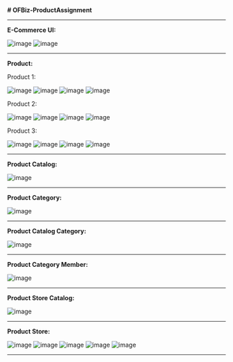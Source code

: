 **# OFBiz-ProductAssignment**

---

**E-Commerce UI:**

![image](https://github.com/user-attachments/assets/59430dbf-33d4-4ba1-964b-df80fdc1a12e)
![image](https://github.com/user-attachments/assets/793bbf9a-b54b-4ec8-97ba-695e176f81d2)


---

**Product:**

Product 1:

![image](https://github.com/user-attachments/assets/668142e0-9421-4db3-b9ec-f42d148a6960)
![image](https://github.com/user-attachments/assets/8aeeaa34-e912-4807-bf1c-e8a464a2755a)
![image](https://github.com/user-attachments/assets/5ce594c8-c6e6-4038-b62d-8088ce0cb156)
![image](https://github.com/user-attachments/assets/35f31ac1-d6d3-458f-b1c6-3e8ed49d3dc7)

Product 2:

![image](https://github.com/user-attachments/assets/c694b2f0-2a2d-4e3e-b863-52a47d73f3b9)
![image](https://github.com/user-attachments/assets/af99b1c1-ecb1-4242-a8f4-a7cc973fcdca)
![image](https://github.com/user-attachments/assets/2e38fb58-15c3-4e3e-9e4d-9aadf1b8edeb)
![image](https://github.com/user-attachments/assets/d02f1f31-1fb6-44d0-b506-35c47ab33f98)

Product 3:

![image](https://github.com/user-attachments/assets/cb68ebab-f221-4c82-9e22-49cbafd2fbcf)
![image](https://github.com/user-attachments/assets/5d347e9c-2641-47cc-8c86-2811ccfe152e)
![image](https://github.com/user-attachments/assets/3156e745-9500-4f6c-8d53-e893f9d7529c)
![image](https://github.com/user-attachments/assets/06bc0c57-1b44-427f-a67f-736cd9bc5dea)

---

**Product Catalog:**

![image](https://github.com/user-attachments/assets/7f4f74fd-0be0-46e5-971e-355fa4e2d7ea)

---

**Product Category:**

![image](https://github.com/user-attachments/assets/690ed971-127c-4967-9760-64742162c7db)

---

**Product Catalog Category:**

![image](https://github.com/user-attachments/assets/d4d74973-5a6d-442e-9a64-bf076ada38d0)


---

**Product Category Member:**

![image](https://github.com/user-attachments/assets/cd442849-b55a-4ceb-8582-f52cdc96dbe5)

---

**Product Store Catalog:**

![image](https://github.com/user-attachments/assets/087c5dcc-aaae-4dfc-8536-1c492be7885c)

---

**Product Store:**

![image](https://github.com/user-attachments/assets/c778b572-0cb7-411e-81d2-c5ba3c12a944)
![image](https://github.com/user-attachments/assets/2859c91f-b866-4b11-b421-70dd6b751f95)
![image](https://github.com/user-attachments/assets/498e741c-7247-4856-bcea-e3430060ecbd)
![image](https://github.com/user-attachments/assets/83af550f-939e-4d0f-a9fd-e5d79b8aba1e)
![image](https://github.com/user-attachments/assets/a257cf52-8479-465f-b090-6bbfd1ddbafb)


---

